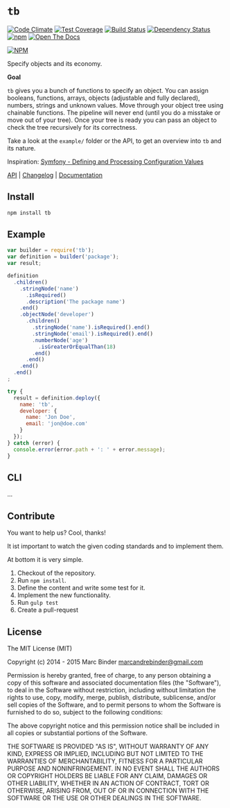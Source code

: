 `tb`
====
[![Code Climate](https://codeclimate.com/github/MrBoolean/tb/badges/gpa.svg)](https://codeclimate.com/github/MrBoolean/tb) [![Test Coverage](https://codeclimate.com/github/MrBoolean/tb/badges/coverage.svg)](https://codeclimate.com/github/MrBoolean/tb) [![Build Status](https://travis-ci.org/MrBoolean/tb.svg?branch=master)](https://travis-ci.org/MrBoolean/tb) [![Dependency Status](https://gemnasium.com/MrBoolean/tb.svg)](https://gemnasium.com/MrBoolean/tb) [![npm](https://img.shields.io/npm/v/tb.svg)](https://npmjs.org/tb) [![Open The Docs](https://img.shields.io/badge/open-the%20docs-1abc9c.svg)](http://mrboolean.github.io/tb/)

[![NPM](https://nodei.co/npm/tb.png?downloads=true)](https://nodei.co/npm/tb/)

Specify objects and its economy.

**Goal**

`tb` gives you a bunch of functions to specify an object. You can assign booleans, functions, arrays, objects (adjustable and fully declared), numbers, strings and unknown values. Move through your object tree using chainable functions. The pipeline will never end (until you do a misstake or move out of your tree). Once your tree is ready you can pass an object to check the tree recursively for its correctness.

Take a look at the `example/` folder or the API, to get an overview into `tb` and its nature.

Inspiration: [Symfony - Defining and Processing Configuration Values](http://symfony.com/doc/current/components/config/definition.html)

[API](https://github.com/MrBoolean/tb/blob/master/API.md) | [Changelog](https://github.com/MrBoolean/tb/blob/master/Changelog.md) | [Documentation](http://mrboolean.github.io/tb/)

## Install
```bash
npm install tb
```

## Example
```javascript
var builder = require('tb');
var definition = builder('package');
var result;

definition
  .children()
    .stringNode('name')
      .isRequired()
      .description('The package name')
    .end()
    .objectNode('developer')
      .children()
        .stringNode('name').isRequired().end()
        .stringNode('email').isRequired().end()
        .numberNode('age')
          .isGreaterOrEqualThan(18)
        .end()
      .end()
    .end()
  .end()
;

try {
  result = definition.deploy({
    name: 'tb',
    developer: {
      name: 'Jon Doe',
      email: 'jon@doe.com'
    }
  });
} catch (error) {
  console.error(error.path + ': ' + error.message);
}
```

## CLI
...

## Contribute
You want to help us? Cool, thanks!

It ist important to watch the given coding standards and to implement them.

At bottom it is very simple.

1. Checkout of the repository.
2. Run `npm install`.
3. Define the content and write some test for it.
4. Implement the new functionality.
5. Run `gulp test`
6. Create a pull-request

## License
The MIT License (MIT)

Copyright (c) 2014 - 2015 Marc Binder <marcandrebinder@gmail.com>

Permission is hereby granted, free of charge, to any person obtaining a copy of this software and associated documentation files (the "Software"), to deal in the Software without restriction, including without limitation the rights to use, copy, modify, merge, publish, distribute, sublicense, and/or sell copies of the Software, and to permit persons to whom the Software is furnished to do so, subject to the following conditions:

The above copyright notice and this permission notice shall be included in all copies or substantial portions of the Software.

THE SOFTWARE IS PROVIDED "AS IS", WITHOUT WARRANTY OF ANY KIND, EXPRESS OR IMPLIED, INCLUDING BUT NOT LIMITED TO THE WARRANTIES OF MERCHANTABILITY, FITNESS FOR A PARTICULAR PURPOSE AND NONINFRINGEMENT. IN NO EVENT SHALL THE AUTHORS OR COPYRIGHT HOLDERS BE LIABLE FOR ANY CLAIM, DAMAGES OR OTHER LIABILITY, WHETHER IN AN ACTION OF CONTRACT, TORT OR OTHERWISE, ARISING FROM, OUT OF OR IN CONNECTION WITH THE SOFTWARE OR THE USE OR OTHER DEALINGS IN THE SOFTWARE.
